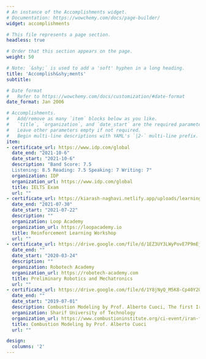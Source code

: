 ```yaml
---
# An instance of the Accomplishments widget.
# Documentation: https://wowchemy.com/docs/page-builder/
widget: accomplishments

# This file represents a page section.
headless: true

# Order that this section appears on the page.
weight: 50

# Note: `&shy;` is used to add a 'soft' hyphen in a long heading.
title: 'Accomplish&shy;ments'
subtitle:

# Date format
#   Refer to https://wowchemy.com/docs/customization/#date-format
date_format: Jan 2006

# Accomplishments.
#   Add/remove as many `item` blocks below as you like.
#   `title`, `organization`, and `date_start` are the required parameters.
#   Leave other parameters empty if not required.
#   Begin multi-line descriptions with YAML's `|2-` multi-line prefix.
item:
- certificate_url: https://www.idp.com/global
  date_end: "2021-10-6"
  date_start: "2021-10-6"
  description: "Band Score: 7.5
  Listening: 8.5 Reading: 7.5 Speaking: 7 Writing: 7"
  organization: IDP
  organization_url: https://www.idp.com/global
  title: IELTS Exam
  url: ""
- certificate_url: https://kiarash-naghavi.netlify.app/uploads/learning.jpeg
  date_end: "2021-07-30"
  date_start: "2021-07-22"
  description: ""
  organization: Loop Academy
  organization_url: https://loopacademy.io
  title: Reinforcement Learning Workshop
  url: ""
- certificate_url: https://drive.google.com/file/d/1EZ3UY3LWyPovE7P9mEja89nh2W8TK9hw/view?usp=sharing
  date_end: ""
  date_start: "2020-03-24"
  description: ""
  organization: Robotech Academy
  organization_url: https://robotech-academy.com
  title: Preliminary Robotics and Mechatronics
  url: ""
- certificate_url: https://drive.google.com/file/d/1Y8jNyQ_M5K8-Cp40Y2QJoByIi6b2i2Py/view?usp=sharing
  date_end: ""
  date_start: "2019-07-01"
  description: Combustion Modeling by Prof. Alberto Cuoci, The first Iranian Combustion School 2019.
  organization: Sharif University of Technology
  organization_url: https://www.combustioninstitute.org/ci-event/iran-first-international-combustion-school-ics2019/
  title: Combustion Modeling by Prof. Alberto Cuoci
  url: ""

design:
  columns: '2' 
---
```

